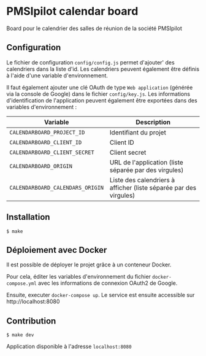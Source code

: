 # PMSIpilot calendar board

Board pour le calendrier des salles de réunion de la société PMSIpilot

## Configuration

Le fichier de configuration `config/config.js` permet d'ajouter' des calendriers dans la liste d'id. Les calendriers 
peuvent également être définis à l'aide d'une variable d'environnement. 

Il faut également ajouter une clé OAuth de type `Web application` (générée via la console de Google) dans le fichier 
`config/key.js`. Les informations d'identification de l'application peuvent également être exportées dans des variables 
d'environnement :

| Variable                         | Description                                                       |
|----------------------------------|-------------------------------------------------------------------|
| `CALENDARBOARD_PROJECT_ID`       | Identifiant du projet                                             |
| `CALENDARBOARD_CLIENT_ID`        | Client ID                                                         |
| `CALENDARBOARD_CLIENT_SECRET`    | Client secret                                                     |
| `CALENDARBOARD_ORIGIN`           | URL de l'application (liste séparée par des virgules)             |
| `CALENDARBOARD_CALENDARS_ORIGIN` | Liste des calendriers à afficher (liste séparée par des virgules) |

## Installation

```
$ make
```

## Déploiement avec Docker

Il est possible de déployer le projet grâce à un conteneur Docker.

Pour cela, éditer les variables d'environnement du fichier `docker-compose.yml` avec les informations de connexion OAuth2 de Google.

Ensuite, executer `docker-compose up`. Le service est ensuite accessible sur http://localhost:8080

## Contribution

```
$ make dev
```

Application disponible à l'adresse `localhost:8080`
